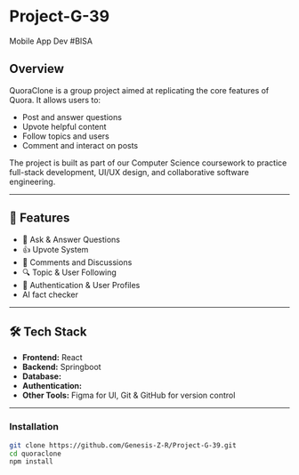 # Project-G-39
Mobile App Dev 
#BISA

## Overview

QuoraClone is a group project aimed at replicating the core features of Quora. It allows users to:

- Post and answer questions
- Upvote helpful content
- Follow topics and users
- Comment and interact on posts

The project is built as part of our Computer Science coursework to practice full-stack development, UI/UX design, and collaborative software engineering.

---

## 🌟 Features

- 📝 Ask & Answer Questions  
- 👍 Upvote System  
- 🧵 Comments and Discussions  
- 🔍 Topic & User Following  
- 🔐 Authentication & User Profiles
- AI fact checker 

---

## 🛠️ Tech Stack

- **Frontend:** React
- **Backend:** Springboot
- **Database:** 
- **Authentication:** 
- **Other Tools:** Figma for UI, Git & GitHub for version control

---



### Installation

```bash
git clone https://github.com/Genesis-Z-R/Project-G-39.git
cd quoraclone
npm install
